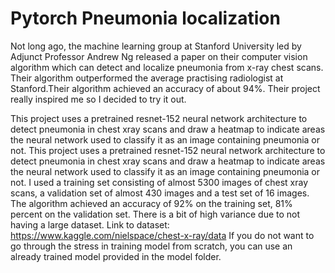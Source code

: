 # Pytorch Pneumonia localization

 Not long ago, the machine learning group at Stanford University led by Adjunct Professor Andrew Ng released a paper on their computer vision algorithm which can detect and localize pneumonia from x-ray chest scans. Their algorithm outperformed the average practising radiologist at Stanford.Their algorithm achieved an accuracy of about 94%. Their project really inspired me so I decided to try it out. 

This project uses a pretrained resnet-152 neural network architecture to detect pneumonia in chest xray scans and  draw a heatmap to indicate areas the neural network used to classify it as an image containing pneumonia or not.
This project uses a pretrained resnet-152 neural network architecture to detect pneumonia in chest xray scans and  draw a heatmap to indicate areas the neural network used to classify it as an image containing pneumonia or not.
I used a training set consisting of almost 5300 images  of chest xray scans, a validation set of almost 430 images and a test set of 16 images. The algorithm achieved an accuracy of 92% on the training set, 81% percent on the validation set. There is a bit of high variance due to not having a large dataset.
Link to dataset: https://www.kaggle.com/nielspace/chest-x-ray/data 
If you do not want to go through the stress in training model from scratch, you can use an already trained model provided in the model folder.
